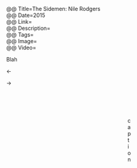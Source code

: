 @@ Title=The Sidemen: Nile Rodgers  
@@ Date=2015  
@@ Link=  
@@ Description=  
@@ Tags=  
@@ Image=  
@@ Video=  

<div class="topstory">Blah
</div>

&#8592;

&#8594;

<figure>
<figure class="iphone">
<figure class="applewatch">
<figure class="wide">
<figure class="figleft">
<figure class="fright">
<figure class="twoleft">
<figure class="tworight">
	<a class="nohover" href="contentlink">
		<img src="imagelink" alt="text" />
	</a>
	<figcaption>caption</figcaption>
</figure>

